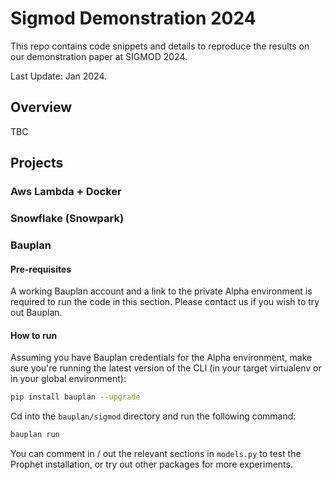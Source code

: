 # Sigmod Demonstration 2024

This repo contains code snippets and details to reproduce the results on our demonstration paper at SIGMOD 2024.

Last Update: Jan 2024.

## Overview

TBC

## Projects

### Aws Lambda + Docker


### Snowflake (Snowpark)


### Bauplan

#### Pre-requisites

A working Bauplan account and a link to the private Alpha environment is required to run the code in this section. Please contact us if you wish to try out Bauplan.

#### How to run

Assuming you have Bauplan credentials for the Alpha environment, make sure you're running the latest version of the CLI (in your target virtualenv or in your global environment):

```bash
pip install bauplan --upgrade
```

Cd into the `bauplan/sigmod` directory and run the following command:

```bash
bauplan run
```

You can comment in / out the relevant sections in `models.py` to test the Prophet installation, or try out other packages for more experiments.